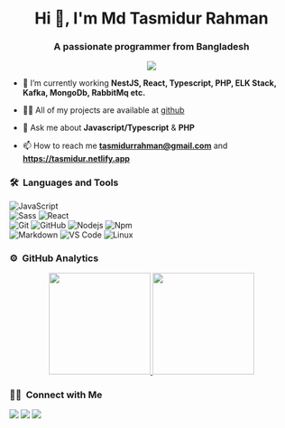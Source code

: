 <h1 align="center">Hi 👋, I'm Md Tasmidur Rahman</h1>
<h3 align="center">A passionate programmer from Bangladesh</h3>
	
<p align="center">
  <img src="https://komarev.com/ghpvc/?username=tasmidur&color=blueviolet&style=flat">
</p>

- 🌱 I’m currently working **NestJS, React, Typescript, PHP, ELK Stack, Kafka, MongoDb, RabbitMq etc.**

- 👨‍💻 All of my projects are available at [github](https://github.com/tasmidur?tab=repositories)

- 💬 Ask me about **Javascript/Typescript** & **PHP**

- 📫 How to reach me **tasmidurrahman@gmail.com** and **https://tasmidur.netlify.app**


	
### 🛠 &nbsp;Languages and Tools

![JavaScript](https://img.shields.io/badge/-JavaScript-%23F7DF1C?style=for-the-badge&logo=javascript&logoColor=000000&labelColor=%23F7DF1C&color=%23FFCE5A)
<br>
![Sass](https://img.shields.io/badge/-Sass-%23CC6699?style=for-the-badge&logo=sass&logoColor=ffffff)
![React](https://img.shields.io/badge/-React-61DAFB?style=for-the-badge&logo=react&logoColor=ffffff)
<br>
![Git](https://img.shields.io/badge/-Git-%23F05032?style=for-the-badge&logo=git&logoColor=%23ffffff)
![GitHub](https://img.shields.io/badge/-GitHub-181717?style=for-the-badge&logo=github)
![Nodejs](https://img.shields.io/badge/-Nodejs-339933?style=for-the-badge&logo=Node.js&logoColor=ffffff)
![Npm](https://img.shields.io/badge/-npm-CB3837?style=for-the-badge&logo=npm)
<br>
![Markdown](https://img.shields.io/badge/Markdown-000000?style=for-the-badge&logo=markdown&logoColor=white)
![VS Code](http://img.shields.io/badge/-VS%20Code-007ACC?style=for-the-badge&logo=visual-studio-code&logoColor=ffffff)
![Linux](http://img.shields.io/badge/-Linux-0078D6?style=for-the-badge&logo=linux&logoColor=ffffff)
<br/>

### ⚙️ &nbsp;GitHub Analytics

<p align="center">
<a href="https://tasmidur.netlify.app">
  <img height="180em" src="https://github-readme-stats.vercel.app/api?username=tasmidur&show_icons=true&theme=algolia&include_all_commits=true&count_private=true"/>
  <img height="180em" src="https://github-readme-stats.vercel.app/api/top-langs/?username=tasmidur&layout=compact&langs_count=8&theme=algolia"/>
</a>
</p>

### 🤝🏻 &nbsp;Connect with Me

<p>
<a href="https://tasmidur.hashnode.dev/"><img src="https://img.shields.io/badge/Hashnode-2962FF?style=for-the-badge&logo=hashnode&logoColor=white"/></a>
<a href="https://linkedin.com/in/tasmidur"><img src="https://img.shields.io/badge/-tasmidur?style=flat&logo=Linkedin&logoColor=white"/></a>
<a href="mailto:tasmidurrahman@gmail.com"><img src="https://img.shields.io/badge/-tasmidurrahman@gmail.com-D14836?style=flat&logo=Gmail&logoColor=white"/></a>
</p>

